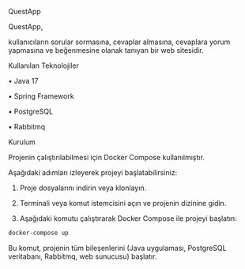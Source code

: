 QuestApp


QuestApp, 

kullanıcıların sorular sormasına, cevaplar almasına, cevaplara yorum yapmasına ve beğenmesine olanak tanıyan bir web sitesidir.

Kullanılan Teknolojiler

• Java 17

• Spring Framework

• PostgreSQL

• Rabbitmq

Kurulum

Projenin çalıştırılabilmesi için Docker Compose kullanılmıştır. 

Aşağıdaki adımları izleyerek projeyi başlatabilirsiniz:

1. Proje dosyalarını indirin veya klonlayın.

2. Terminali veya komut istemcisini açın ve projenin dizinine gidin.

3. Aşağıdaki komutu çalıştırarak Docker Compose ile projeyi başlatın:

```bash
docker-compose up
```
Bu komut, projenin tüm bileşenlerini (Java uygulaması, PostgreSQL veritabanı, Rabbitmq, web sunucusu) başlatır.
